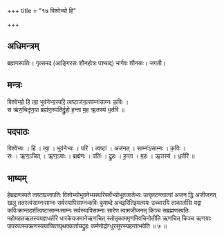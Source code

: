 +++
title = "१७ विश्वेभ्यो हि"

+++
## अधिमन्त्रम्
ब्रह्मणस्पतिः। गृत्समद (आङ्गिरसः शौनहोत्रः पश्चाद्) भार्गवः शौनकः। जगती।

## मन्त्रः
विश्वे॑भ्यो॒ हि त्वा॒ भुव॑नेभ्य॒स्परि॒ त्वष्टाज॑न॒त्साम्नः॑साम्नः क॒विः ।  
स ऋ॑ण॒चिदृ॑ण॒या ब्रह्म॑ण॒स्पति॑र्द्रु॒हो ह॒न्ता म॒ह ऋ॒तस्य॑ ध॒र्तरि॑ ॥

## पदपाठः
विश्वे॑भ्यः । हि । त्वा॒ । भुव॑नेभ्यः । परि॑ । त्वष्टा॑ । अज॑नत् । साम्नः॑ऽसाम्नः । क॒विः ।  
सः । ऋ॒ण॒ऽचित् । ऋ॒ण॒ऽयाः । ब्रह्म॑णः । पतिः॑ । द्रु॒हः । ह॒न्ता । म॒हः । ऋ॒तस्य॑ । ध॒र्तरि॑ ॥

## भाष्यम्
हेब्रह्मणस्पते त्वष्टाप्रजापतिः विश्वेभ्योभुवनेभ्यस्परिसर्वेभ्योभूतजातेभ्यः उत्कृष्टन्त्वात्वां अजन द्धि अजीजनत् खलु ततस्त्वंसाम्नःसाम्नः सर्वस्यापिसाम्नःकविः कुशब्दे अचइरितिइमत्ययः उच्चारयि ताकार्तासि यद्वा कविःक्रान्तदर्शीत्वष्टासाम्नःसाम्नः सर्वस्यापिसाम्नाः सारेण त्वामजीजनत् किञ्च सब्रह्मणस्पतिः महोमहतऋतस्ययज्ञधर्तरि धारकेयजमानेऋणचित् स्तोतृकाममृणमिवचिनोतीति ऋणचित् किञ्च ऋणयाः पापरूपस्यऋणस्ययाव्यितापृथक्कर्ताचद्रुहः कर्मणोद्रोग्धुरसुरस्यहन्ताभवेति ॥ ७ ॥